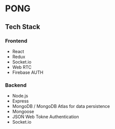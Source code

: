 # PONG

## Tech Stack

### Frontend

- React
- Redux
- Socket.io
- Web RTC
- Firebase AUTH

### Backend

- Node.js
- Express
- MongoDB / MongoDB Atlas for data persistence
- Mongoose
- JSON Web Tokne Authentication
- Socket.io
